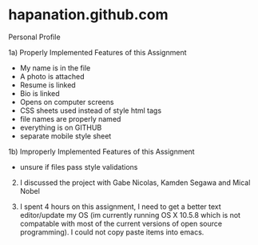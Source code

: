 hapanation.github.com
=====================

Personal Profile

1a) Properly Implemented Features of this Assignment
- My name is in the file
- A photo is attached
- Resume is linked
- Bio is linked
- Opens on computer screens
- CSS sheets used instead of style html tags
- file names are properly named
- everything is on GITHUB
- separate mobile style sheet

1b) Improperly Implemented Features of this Assignment
- unsure if files pass style validations

2) I discussed the project with Gabe Nicolas, Kamden Segawa and Mical Nobel

3) I spent 4 hours on this assignment, I need to get a better text editor/update my OS (im currently running OS X 10.5.8 which is not compatable with most of the current versions of open source programming).  I could not copy paste items into emacs.